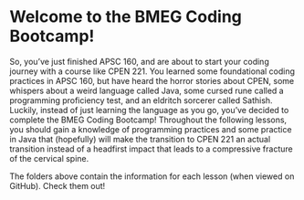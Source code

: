 # Welcome to the BMEG Coding Bootcamp!

So, you’ve just finished APSC 160, and are about to start your coding journey with a course like CPEN 221. You learned some foundational coding practices in APSC 160, but have heard the horror stories about CPEN, some whispers about a weird language called Java, some cursed rune called a programming proficiency test, and an eldritch sorcerer called Sathish. Luckily, instead of just learning the language as you go, you’ve decided to complete the BMEG Coding Bootcamp! Throughout the following lessons, you should gain a knowledge of programming practices and some practice in Java that (hopefully) will make the transition to CPEN 221 an actual transition instead of a headfirst impact that leads to a compressive fracture of the cervical spine.

The folders above contain the information for each lesson (when viewed on GitHub). Check them out!
